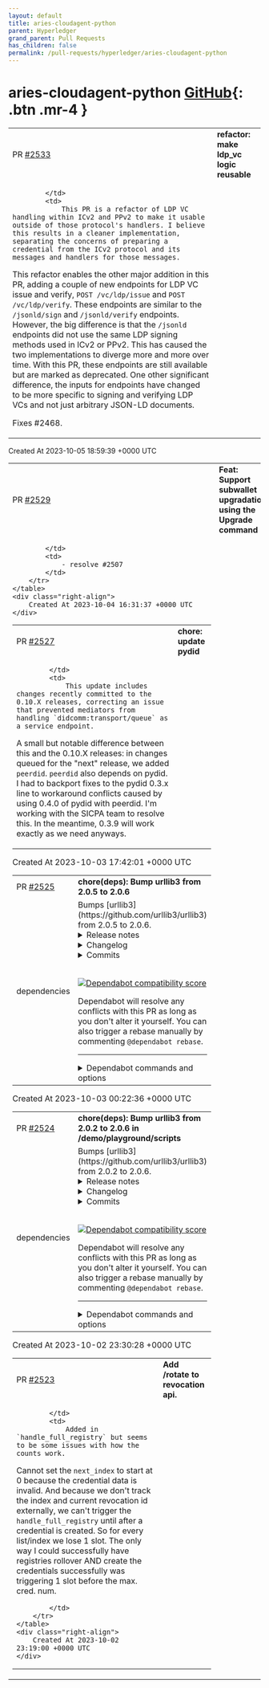 ```yaml
---
layout: default
title: aries-cloudagent-python
parent: Hyperledger
grand_parent: Pull Requests
has_children: false
permalink: /pull-requests/hyperledger/aries-cloudagent-python
---
```


# aries-cloudagent-python <span class="fs-3 right-align">[GitHub](https://github.com/hyperledger/aries-cloudagent-python){: .btn .mr-4 }</span>


<div>
    <table>
        <tr>
            <td>
                PR <a href="https://github.com/hyperledger/aries-cloudagent-python/pull/2533" class=".btn">#2533</a>
            </td>
            <td>
                <b>
                    refactor: make ldp_vc logic reusable
                </b>
            </td>
        </tr>
        <tr>
            <td>
                
            </td>
            <td>
                This PR is a refactor of LDP VC handling within ICv2 and PPv2 to make it usable outside of those protocol's handlers. I believe this results in a cleaner implementation, separating the concerns of preparing a credential from the ICv2 protocol and its messages and handlers for those messages.

This refactor enables the other major addition in this PR, adding a couple of new endpoints for LDP VC issue and verify, `POST /vc/ldp/issue` and `POST /vc/ldp/verify`. These endpoints are similar to the `/jsonld/sign` and `/jsonld/verify` endpoints. However, the big difference is that the `/jsonld` endpoints did not use the same LDP signing methods used in ICv2 or PPv2. This has caused the two implementations to diverge more and more over time. With this PR, these endpoints are still available but are marked as deprecated. One other significant difference, the inputs for endpoints have changed to be more specific to signing and verifying LDP VCs and not just arbitrary JSON-LD documents.

Fixes #2468.
            </td>
        </tr>
    </table>
    <div class="right-align">
        Created At 2023-10-05 18:59:39 +0000 UTC
    </div>
</div>

<div>
    <table>
        <tr>
            <td>
                PR <a href="https://github.com/hyperledger/aries-cloudagent-python/pull/2529" class=".btn">#2529</a>
            </td>
            <td>
                <b>
                    Feat: Support subwallet upgradation using the Upgrade command
                </b>
            </td>
        </tr>
        <tr>
            <td>
                
            </td>
            <td>
                - resolve #2507 
            </td>
        </tr>
    </table>
    <div class="right-align">
        Created At 2023-10-04 16:31:37 +0000 UTC
    </div>
</div>

<div>
    <table>
        <tr>
            <td>
                PR <a href="https://github.com/hyperledger/aries-cloudagent-python/pull/2527" class=".btn">#2527</a>
            </td>
            <td>
                <b>
                    chore: update pydid
                </b>
            </td>
        </tr>
        <tr>
            <td>
                
            </td>
            <td>
                This update includes changes recently committed to the 0.10.X releases, correcting an issue that prevented mediators from handling `didcomm:transport/queue` as a service endpoint.

A small but notable difference between this and the 0.10.X releases: in changes queued for the "next" release, we added `peerdid`. `peerdid` also depends on pydid. I had to backport fixes to the pydid 0.3.x line to workaround conflicts caused by using 0.4.0 of pydid with peerdid. I'm working with the SICPA team to resolve this. In the meantime, 0.3.9 will work exactly as we need anyways.
            </td>
        </tr>
    </table>
    <div class="right-align">
        Created At 2023-10-03 17:42:01 +0000 UTC
    </div>
</div>

<div>
    <table>
        <tr>
            <td>
                PR <a href="https://github.com/hyperledger/aries-cloudagent-python/pull/2525" class=".btn">#2525</a>
            </td>
            <td>
                <b>
                    chore(deps): Bump urllib3 from 2.0.5 to 2.0.6
                </b>
            </td>
        </tr>
        <tr>
            <td>
                <span class="chip">dependencies</span>
            </td>
            <td>
                Bumps [urllib3](https://github.com/urllib3/urllib3) from 2.0.5 to 2.0.6.
<details>
<summary>Release notes</summary>
<p><em>Sourced from <a href="https://github.com/urllib3/urllib3/releases">urllib3's releases</a>.</em></p>
<blockquote>
<h2>2.0.6</h2>
<ul>
<li>Added the <code>Cookie</code> header to the list of headers to strip from requests when redirecting to a different host. As before, different headers can be set via <code>Retry.remove_headers_on_redirect</code>. (GHSA-v845-jxx5-vc9f)</li>
</ul>
</blockquote>
</details>
<details>
<summary>Changelog</summary>
<p><em>Sourced from <a href="https://github.com/urllib3/urllib3/blob/main/CHANGES.rst">urllib3's changelog</a>.</em></p>
<blockquote>
<h1>2.0.6 (2023-10-02)</h1>
<ul>
<li>Added the <code>Cookie</code> header to the list of headers to strip from requests when redirecting to a different host. As before, different headers can be set via <code>Retry.remove_headers_on_redirect</code>.</li>
</ul>
</blockquote>
</details>
<details>
<summary>Commits</summary>
<ul>
<li><a href="https://github.com/urllib3/urllib3/commit/262e3e332209ee93ff70e2b13502c8f20c105ac8"><code>262e3e3</code></a> Release 2.0.6</li>
<li><a href="https://github.com/urllib3/urllib3/commit/644124ecd0b6e417c527191f866daa05a5a2056d"><code>644124e</code></a> Merge pull request from GHSA-v845-jxx5-vc9f</li>
<li><a href="https://github.com/urllib3/urllib3/commit/740380c59ca2a7c2dceca19e5dba99f6b7060e62"><code>740380c</code></a> Bump cryptography from 41.0.3 to 41.0.4 (<a href="https://redirect.github.com/urllib3/urllib3/issues/3131">#3131</a>)</li>
<li>See full diff in <a href="https://github.com/urllib3/urllib3/compare/v2.0.5...2.0.6">compare view</a></li>
</ul>
</details>
<br />


[![Dependabot compatibility score](https://dependabot-badges.githubapp.com/badges/compatibility_score?dependency-name=urllib3&package-manager=pip&previous-version=2.0.5&new-version=2.0.6)](https://docs.github.com/en/github/managing-security-vulnerabilities/about-dependabot-security-updates#about-compatibility-scores)

Dependabot will resolve any conflicts with this PR as long as you don't alter it yourself. You can also trigger a rebase manually by commenting `@dependabot rebase`.

[//]: # (dependabot-automerge-start)
[//]: # (dependabot-automerge-end)

---

<details>
<summary>Dependabot commands and options</summary>
<br />

You can trigger Dependabot actions by commenting on this PR:
- `@dependabot rebase` will rebase this PR
- `@dependabot recreate` will recreate this PR, overwriting any edits that have been made to it
- `@dependabot merge` will merge this PR after your CI passes on it
- `@dependabot squash and merge` will squash and merge this PR after your CI passes on it
- `@dependabot cancel merge` will cancel a previously requested merge and block automerging
- `@dependabot reopen` will reopen this PR if it is closed
- `@dependabot close` will close this PR and stop Dependabot recreating it. You can achieve the same result by closing it manually
- `@dependabot show <dependency name> ignore conditions` will show all of the ignore conditions of the specified dependency
- `@dependabot ignore this major version` will close this PR and stop Dependabot creating any more for this major version (unless you reopen the PR or upgrade to it yourself)
- `@dependabot ignore this minor version` will close this PR and stop Dependabot creating any more for this minor version (unless you reopen the PR or upgrade to it yourself)
- `@dependabot ignore this dependency` will close this PR and stop Dependabot creating any more for this dependency (unless you reopen the PR or upgrade to it yourself)
You can disable automated security fix PRs for this repo from the [Security Alerts page](https://github.com/hyperledger/aries-cloudagent-python/network/alerts).

</details>
            </td>
        </tr>
    </table>
    <div class="right-align">
        Created At 2023-10-03 00:22:36 +0000 UTC
    </div>
</div>

<div>
    <table>
        <tr>
            <td>
                PR <a href="https://github.com/hyperledger/aries-cloudagent-python/pull/2524" class=".btn">#2524</a>
            </td>
            <td>
                <b>
                    chore(deps): Bump urllib3 from 2.0.2 to 2.0.6 in /demo/playground/scripts
                </b>
            </td>
        </tr>
        <tr>
            <td>
                <span class="chip">dependencies</span>
            </td>
            <td>
                Bumps [urllib3](https://github.com/urllib3/urllib3) from 2.0.2 to 2.0.6.
<details>
<summary>Release notes</summary>
<p><em>Sourced from <a href="https://github.com/urllib3/urllib3/releases">urllib3's releases</a>.</em></p>
<blockquote>
<h2>2.0.6</h2>
<ul>
<li>Added the <code>Cookie</code> header to the list of headers to strip from requests when redirecting to a different host. As before, different headers can be set via <code>Retry.remove_headers_on_redirect</code>. (GHSA-v845-jxx5-vc9f)</li>
</ul>
<h2>2.0.5</h2>
<ul>
<li>Allowed pyOpenSSL third-party module without any deprecation warning. <a href="https://redirect.github.com/urllib3/urllib3/issues/3126">#3126</a></li>
<li>Fixed default <code>blocksize</code> of <code>HTTPConnection</code> classes to match high-level classes. Previously was 8KiB, now 16KiB. <a href="https://redirect.github.com/urllib3/urllib3/issues/3066%3E">#3066</a></li>
</ul>
<h2>2.0.4</h2>
<ul>
<li>Added support for union operators to <code>HTTPHeaderDict</code> (<a href="https://redirect.github.com/urllib3/urllib3/issues/2254">#2254</a>)</li>
<li>Added <code>BaseHTTPResponse</code> to <code>urllib3.__all__</code> (<a href="https://redirect.github.com/urllib3/urllib3/issues/3078">#3078</a>)</li>
<li>Fixed <code>urllib3.connection.HTTPConnection</code> to raise the <code>http.client.connect</code> audit event to have the same behavior as the standard library HTTP client (<a href="https://redirect.github.com/urllib3/urllib3/issues/2757">#2757</a>)</li>
<li>Relied on the standard library for checking hostnames in supported PyPy releases (<a href="https://redirect.github.com/urllib3/urllib3/issues/3087">#3087</a>)</li>
</ul>
<h2>2.0.3</h2>
<ul>
<li>Allowed alternative SSL libraries such as LibreSSL, while still issuing a warning as we cannot help users facing issues with implementations other than OpenSSL. <a href="https://redirect.github.com/urllib3/urllib3/issues/3020">#3020</a></li>
<li>Deprecated URLs which don't have an explicit scheme <a href="https://redirect.github.com/urllib3/urllib3/pull/2950">#2950</a></li>
<li>Fixed response decoding with Zstandard when compressed data is made of several frames. <a href="https://redirect.github.com/urllib3/urllib3/issues/3008">#3008</a></li>
<li>Fixed <code>assert_hostname=False</code> to correctly skip hostname check. <a href="https://redirect.github.com/urllib3/urllib3/issues/3051">#3051</a></li>
</ul>
</blockquote>
</details>
<details>
<summary>Changelog</summary>
<p><em>Sourced from <a href="https://github.com/urllib3/urllib3/blob/main/CHANGES.rst">urllib3's changelog</a>.</em></p>
<blockquote>
<h1>2.0.6 (2023-10-02)</h1>
<ul>
<li>Added the <code>Cookie</code> header to the list of headers to strip from requests when redirecting to a different host. As before, different headers can be set via <code>Retry.remove_headers_on_redirect</code>.</li>
</ul>
<h1>2.0.5 (2023-09-20)</h1>
<ul>
<li>Allowed pyOpenSSL third-party module without any deprecation warning. (<code>[#3126](https://github.com/urllib3/urllib3/issues/3126) &lt;https://github.com/urllib3/urllib3/issues/3126&gt;</code>__)</li>
<li>Fixed default <code>blocksize</code> of <code>HTTPConnection</code> classes to match high-level classes. Previously was 8KiB, now 16KiB. (<code>[#3066](https://github.com/urllib3/urllib3/issues/3066) &lt;https://github.com/urllib3/urllib3/issues/3066&gt;</code>__)</li>
</ul>
<h1>2.0.4 (2023-07-19)</h1>
<ul>
<li>Added support for union operators to <code>HTTPHeaderDict</code> (<code>[#2254](https://github.com/urllib3/urllib3/issues/2254) &lt;https://github.com/urllib3/urllib3/issues/2254&gt;</code>__)</li>
<li>Added <code>BaseHTTPResponse</code> to <code>urllib3.__all__</code> (<code>[#3078](https://github.com/urllib3/urllib3/issues/3078) &lt;https://github.com/urllib3/urllib3/issues/3078&gt;</code>__)</li>
<li>Fixed <code>urllib3.connection.HTTPConnection</code> to raise the <code>http.client.connect</code> audit event to have the same behavior as the standard library HTTP client (<code>[#2757](https://github.com/urllib3/urllib3/issues/2757) &lt;https://github.com/urllib3/urllib3/issues/2757&gt;</code>__)</li>
<li>Relied on the standard library for checking hostnames in supported PyPy releases (<code>[#3087](https://github.com/urllib3/urllib3/issues/3087) &lt;https://github.com/urllib3/urllib3/issues/3087&gt;</code>__)</li>
</ul>
<h1>2.0.3 (2023-06-07)</h1>
<ul>
<li>Allowed alternative SSL libraries such as LibreSSL, while still issuing a warning as we cannot help users facing issues with implementations other than OpenSSL. (<code>[#3020](https://github.com/urllib3/urllib3/issues/3020) &lt;https://github.com/urllib3/urllib3/issues/3020&gt;</code>__)</li>
<li>Deprecated URLs which don't have an explicit scheme (<code>[#2950](https://github.com/urllib3/urllib3/issues/2950) &lt;https://github.com/urllib3/urllib3/pull/2950&gt;</code>_)</li>
<li>Fixed response decoding with Zstandard when compressed data is made of several frames. (<code>[#3008](https://github.com/urllib3/urllib3/issues/3008) &lt;https://github.com/urllib3/urllib3/issues/3008&gt;</code>__)</li>
<li>Fixed <code>assert_hostname=False</code> to correctly skip hostname check. (<code>[#3051](https://github.com/urllib3/urllib3/issues/3051) &lt;https://github.com/urllib3/urllib3/issues/3051&gt;</code>__)</li>
</ul>
</blockquote>
</details>
<details>
<summary>Commits</summary>
<ul>
<li><a href="https://github.com/urllib3/urllib3/commit/262e3e332209ee93ff70e2b13502c8f20c105ac8"><code>262e3e3</code></a> Release 2.0.6</li>
<li><a href="https://github.com/urllib3/urllib3/commit/644124ecd0b6e417c527191f866daa05a5a2056d"><code>644124e</code></a> Merge pull request from GHSA-v845-jxx5-vc9f</li>
<li><a href="https://github.com/urllib3/urllib3/commit/740380c59ca2a7c2dceca19e5dba99f6b7060e62"><code>740380c</code></a> Bump cryptography from 41.0.3 to 41.0.4 (<a href="https://redirect.github.com/urllib3/urllib3/issues/3131">#3131</a>)</li>
<li><a href="https://github.com/urllib3/urllib3/commit/d9f85a749488188c286cd50606d159874db94d5f"><code>d9f85a7</code></a> Release 2.0.5</li>
<li><a href="https://github.com/urllib3/urllib3/commit/d41f4122966f7f4f5f92001ad518e5d9dafcc886"><code>d41f412</code></a> Undeprecate pyOpenSSL module (<a href="https://redirect.github.com/urllib3/urllib3/issues/3127">#3127</a>)</li>
<li><a href="https://github.com/urllib3/urllib3/commit/b6c04cb3e62ef5a0e4947d037c12fb3ca79e024a"><code>b6c04cb</code></a> Fix a link to &quot;absolute URI&quot; definition (<a href="https://redirect.github.com/urllib3/urllib3/issues/3128">#3128</a>)</li>
<li><a href="https://github.com/urllib3/urllib3/commit/af7c78fa30f5a4e265911371d0c59b6baeddca0f"><code>af7c78f</code></a> refactor: change double conditional to one (<a href="https://redirect.github.com/urllib3/urllib3/issues/3118">#3118</a>)</li>
<li><a href="https://github.com/urllib3/urllib3/commit/34c13c8e68df6f89890ba08b9fc4fbf87ed21669"><code>34c13c8</code></a> Refer to current internet standards in docs on proxies (<a href="https://redirect.github.com/urllib3/urllib3/issues/3124">#3124</a>)</li>
<li><a href="https://github.com/urllib3/urllib3/commit/a3e94f218cd8297db73302eadae235f0c832a809"><code>a3e94f2</code></a> Fix a name of an attribute in docs (<a href="https://redirect.github.com/urllib3/urllib3/issues/3125">#3125</a>)</li>
<li><a href="https://github.com/urllib3/urllib3/commit/da69d4f4f95bc7ef9307fc8e0499c2121f1e4791"><code>da69d4f</code></a> Fix docs build (<a href="https://redirect.github.com/urllib3/urllib3/issues/3123">#3123</a>)</li>
<li>Additional commits viewable in <a href="https://github.com/urllib3/urllib3/compare/2.0.2...2.0.6">compare view</a></li>
</ul>
</details>
<br />


[![Dependabot compatibility score](https://dependabot-badges.githubapp.com/badges/compatibility_score?dependency-name=urllib3&package-manager=pip&previous-version=2.0.2&new-version=2.0.6)](https://docs.github.com/en/github/managing-security-vulnerabilities/about-dependabot-security-updates#about-compatibility-scores)

Dependabot will resolve any conflicts with this PR as long as you don't alter it yourself. You can also trigger a rebase manually by commenting `@dependabot rebase`.

[//]: # (dependabot-automerge-start)
[//]: # (dependabot-automerge-end)

---

<details>
<summary>Dependabot commands and options</summary>
<br />

You can trigger Dependabot actions by commenting on this PR:
- `@dependabot rebase` will rebase this PR
- `@dependabot recreate` will recreate this PR, overwriting any edits that have been made to it
- `@dependabot merge` will merge this PR after your CI passes on it
- `@dependabot squash and merge` will squash and merge this PR after your CI passes on it
- `@dependabot cancel merge` will cancel a previously requested merge and block automerging
- `@dependabot reopen` will reopen this PR if it is closed
- `@dependabot close` will close this PR and stop Dependabot recreating it. You can achieve the same result by closing it manually
- `@dependabot show <dependency name> ignore conditions` will show all of the ignore conditions of the specified dependency
- `@dependabot ignore this major version` will close this PR and stop Dependabot creating any more for this major version (unless you reopen the PR or upgrade to it yourself)
- `@dependabot ignore this minor version` will close this PR and stop Dependabot creating any more for this minor version (unless you reopen the PR or upgrade to it yourself)
- `@dependabot ignore this dependency` will close this PR and stop Dependabot creating any more for this dependency (unless you reopen the PR or upgrade to it yourself)
You can disable automated security fix PRs for this repo from the [Security Alerts page](https://github.com/hyperledger/aries-cloudagent-python/network/alerts).

</details>
            </td>
        </tr>
    </table>
    <div class="right-align">
        Created At 2023-10-02 23:30:28 +0000 UTC
    </div>
</div>

<div>
    <table>
        <tr>
            <td>
                PR <a href="https://github.com/hyperledger/aries-cloudagent-python/pull/2523" class=".btn">#2523</a>
            </td>
            <td>
                <b>
                    Add /rotate to revocation api.
                </b>
            </td>
        </tr>
        <tr>
            <td>
                
            </td>
            <td>
                Added in `handle_full_registry` but seems to be some issues with how the counts work.
Cannot set the `next_index` to start at 0 because the credential data is invalid.
And because we don't track the index and current revocation id externally, we can't trigger the `handle_full_registry` until after a credential is created. So for every list/index we lose 1 slot. The only way I could successfully have registries rollover AND create the credentials successfully was triggering 1 slot before the max. cred. num.



            </td>
        </tr>
    </table>
    <div class="right-align">
        Created At 2023-10-02 23:19:00 +0000 UTC
    </div>
</div>

